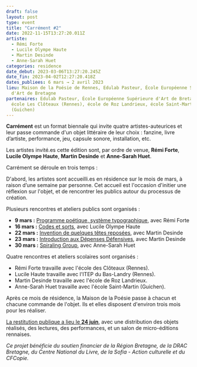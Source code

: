 ```yaml
---
draft: false
layout: post
type: event
title: "Carrément #2"
date: 2022-11-15T13:27:20.011Z
artiste:
  - Rémi Forte
  - Lucile Olympe Haute
  - Martin Desinde
  - Anne-Sarah Huet
categories: residence
date_debut: 2023-03-06T13:27:20.245Z
date_fin: 2023-04-02T12:27:20.418Z
dates_publiees: 6 mars → 2 avril 2023
lieu: Maison de la Poésie de Rennes, Edulab Pasteur, École Européenne Supérieure
  d'Art de Bretagne
partenaires: Edulab Pasteur, École Européenne Supérieure d'Art de Bretagne,
  école Les Clôteaux (Rennes), école de Roz Landrieux, école Saint-Martin
  (Guichen)
---
```

**Carrément** est un format biennale qui invite quatre artistes-auteurices et leur passe commande d'un objet littéraire de leur choix : fanzine, livre d’artiste, performance, jeu, capsule sonore, installation, etc.

Les artistes invité.es cette édition sont, par ordre de venue, **Rémi Forte**, **Lucile Olympe Haute**, **Martin Desinde** et **Anne-Sarah Huet**.

Carrément se déroule en trois temps :

D'abord, les artistes sont accueilli.es en résidence sur le mois de mars, à raison d’une semaine par personne. Cet accueil est l'occasion d'initier une réflexion sur l'objet, et de rencontrer les publics autour du processus de création.

Plusieurs rencontres et ateliers publics sont organisés :

* **9 mars :** [Programme poétique, système typographique](https://maiporennes.fr/rencontre/2022/11/14/carr-ment-rencontre-avec-r-mi-forte.html), avec Rémi Forte
* **16 mars :** [Codes et sorts](https://maiporennes.fr/rencontre/2023/02/01/rencontre.html), avec Lucile Olympe Haute
* **22 mars :** [Invention de quelques têtes reposées](https://maiporennes.fr/rencontre/2022/11/29/atelier-d-criture-invention-de-quelques-t-tes-repos-es-le-syst-me-d-criture-de-folegandros.html), avec Martin Desinde
* **23 mars :** [Introduction aux Dépenses Défensives](https://maiporennes.fr/rencontre/2022/11/23/rencontre-introduction-aux-d-penses-d-fensives.html), avec Martin Desinde
* **30 mars :** [Spiraling Group](https://maiporennes.fr/rencontre/2023/01/09/rencontre-style-secret.html), avec Anne-Sarah Huet

Quatre rencontres et ateliers scolaires sont organisés :

* Rémi Forte travaille avec l'école des Clôteaux (Rennes).
* Lucile Haute travaille avec l'ITEP du Bas-Landry (Rennes).
* Martin Desinde travaille avec l'école de Roz Landrieux.
* Anne-Sarah Huet travaille avec l'école Saint-Martin (Guichen).

Après ce mois de résidence, la Maison de la Poésie passe à chacun et chacune commande de l'objet. Ils et elles disposent d'environ trois mois pour les réaliser. 

[La restitution publique a lieu le **24 juin**](https://maiporennes.fr/rencontre/2023/02/13/biennale-carr-ment-2.html), avec une distribution des objets réalisés, des lectures, des performances, et un salon de micro-éditions rennaises.

*Ce projet bénéficie du soutien financier de la Région Bretagne, de la DRAC Bretagne, du Centre National du Livre, de la Sofia - Action culturelle et du CFCopie.* 
